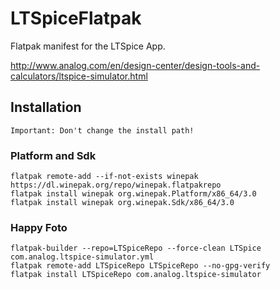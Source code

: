 # LTSpiceFlatpak

Flatpak manifest for the LTSpice App.

http://www.analog.com/en/design-center/design-tools-and-calculators/ltspice-simulator.html

## Installation
	Important: Don't change the install path!
### Platform and Sdk
    flatpak remote-add --if-not-exists winepak https://dl.winepak.org/repo/winepak.flatpakrepo
	flatpak install winepak org.winepak.Platform/x86_64/3.0
	flatpak install winepak org.winepak.Sdk/x86_64/3.0

### Happy Foto
    flatpak-builder --repo=LTSpiceRepo --force-clean LTSpice com.analog.ltspice-simulator.yml
	flatpak remote-add LTSpiceRepo LTSpiceRepo --no-gpg-verify
	flatpak install LTSpiceRepo com.analog.ltspice-simulator
